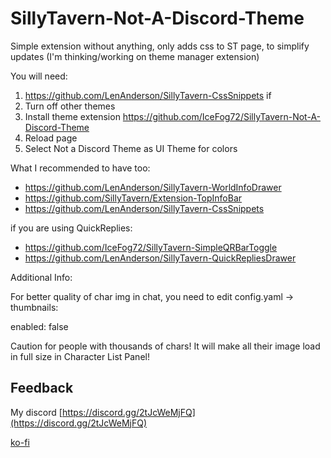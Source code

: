# SillyTavern-Not-A-Discord-Theme

Simple extension without anything, only adds css to ST page, to simplify updates (I'm thinking/working on theme manager extension)

You will need:

1. https://github.com/LenAnderson/SillyTavern-CssSnippets if
2. Turn off other themes
3. Install theme extension https://github.com/IceFog72/SillyTavern-Not-A-Discord-Theme
4. Reload page
5. Select Not a Discord Theme as UI Theme for colors

What I recommended to have too:

- https://github.com/LenAnderson/SillyTavern-WorldInfoDrawer
- https://github.com/SillyTavern/Extension-TopInfoBar
- https://github.com/LenAnderson/SillyTavern-CssSnippets

if you are using QuickReplies:

- https://github.com/IceFog72/SillyTavern-SimpleQRBarToggle
- https://github.com/LenAnderson/SillyTavern-QuickRepliesDrawer

Additional Info:

For better quality of char img in chat, you need to edit config.yaml -> thumbnails:

enabled: false

Caution for people with thousands of chars! It will make all their image load in full size in Character List Panel!

## Feedback

My discord [https://discord.gg/2tJcWeMjFQ](https://discord.gg/2tJcWeMjFQ)

[ko-fi](https://ko-fi.com/icefog72)
